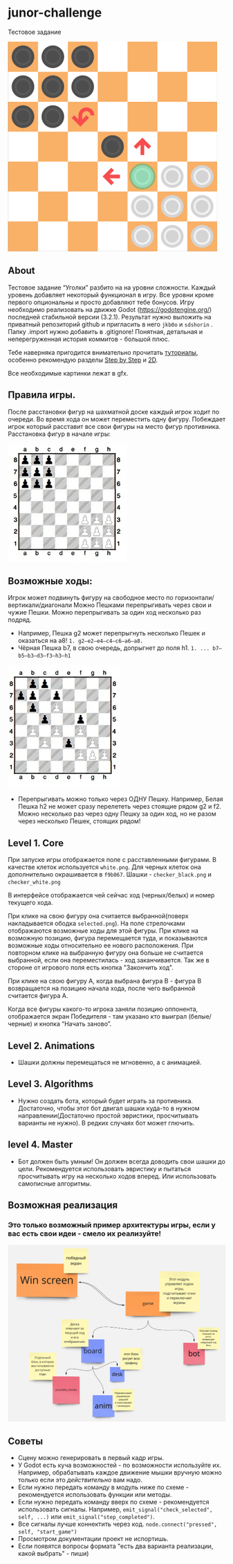 # junor-challenge
Тестовое задание

![Game result](task_png/game_result.png)

## About
Тестовое задание “Уголки” разбито на на уровни сложности. Каждый уровень добавляет некоторый функционал в игру. Все уровни кроме первого опциональны и просто добавляют тебе бонусов. 
Игру необходимо реализовать на движке Godot (https://godotengine.org/) последней стабильной версии (3.2.1).
Результат нужно выложить на приватный репозиторий github и пригласить в него `jkb0o` и `sdshorin` . Папку .import нужно добавить в .gitignore! Понятная, детальная и неперегруженная история коммитов - большой плюс.

Тебе наверняка пригодится внимательно прочитать [туториалы](http://docs.godotengine.org/en/stable/), особенно рекомендую разделы [Step by Step](http://docs.godotengine.org/en/stable/getting_started/step_by_step/index.html) и [2D](http://docs.godotengine.org/en/stable/tutorials/2d/index.html).

Все необходимые картинки лежат в gfx.

## Правила игры.
После расстановки фигур на шахматной доске каждый игрок ходит по очереди. Во время хода он может переместить одну фигуру. Побеждает игрок который расставит все свои фигуры на место фигур противника. 
Расстановка фигур в начале игры:

![example_1](task_png/example_1.jpg)


## Возможные ходы:
Игрок может подвинуть фигуру на свободное место по горизонтали/вертикали/диагонали
Можно Пешками перепрыгивать через свои и чужие Пешки. Можно перепрыгивать за один ход несколько раз подряд.
- Например, Пешка g2 может перепрыгнуть несколько Пешек и оказаться на а8!
			`1. g2–e2–е4–с4–с6–а6–а8.`
- Чёрная Пешка b7, в свою очередь, допрыгнет до поля h1.
			`1. ... b7–b5–b3–d3–f3–h3–h1`

![example_2](task_png/example_2.jpg)

- Перепрыгивать можно только через ОДНУ Пешку. Например, Белая Пешка h2 не может сразу перелететь через cтоящие рядом g2 и f2. Можно несколько раз через одну Пешку за один ход, но не разом через несколько Пешек, стоящих рядом!


## Level 1. Core

При запуске игры отображается поле с расставленными фигурами.
В качестве клеток используется `white.png`. Для черных клеток она дополнительно окрашивается в `f9b067`.
Шашки - `checker_black.png` и `checker_white.png`

В интерфейсе отображается чей сейчас ход (черных/белых) и номер текущего хода.

При клике на свою фигуру она считается выбранной(поверх накладывается ободка `selected.png`). На поле стрелочками отображаются возможные ходы для этой фигуры. При клике на возможную позицию, фигура перемещается туда, и показываются возможные ходы относительно ее нового расположения. При повторном клике на выбранную фигуру она больше не считается выбранной, если она переместилась - ход заканчивается. Так же в стороне от игрового поля есть кнопка "Закончить ход".

При клике на свою фигуру A, когда выбрана фигура B - фигура B возвращается на позицию начала хода, после чего выбранной считается фигура A.

Когда все фигуры какого-то игрока заняли позицию оппонента, отображается экран Победителя - там указано кто выиграл (белые/черные) и кнопка “Начать заново”.


## Level 2. Animations
- Шашки должны перемещаться не мгновенно, а с анимацией.

## Level 3. Algorithms
- Нужно создать бота, который будет играть за противника. Достаточно, чтобы этот бот двигал шашки куда-то в нужном направлении(Достаточно простой эвристики, просчитывать варианты не нужно). В редких случаях бот может глючить.

## level 4. Master
- Бот должен быть умным! Он должен всегда доводить свои шашки до цели. Рекомендуется использовать эвристику и пытаться просчитывать игру на несколько ходов вперед. Или использовать самописные алгоритмы.




## Возможная реализация
### Это только возможный пример архитектуры игры, если у вас есть свои идеи - смело их реализуйте!

![diagram](task_png/diagram.png)


## Советы
- Сцену можно генерировать в первый кадр игры.
- У Godot есть куча возможностей - по возможности используйте их. Например, обрабатывать каждое движение мышки вручную можно только если это _действительно_ вам надо.
- Если нужно передать команду в модуль ниже по схеме - рекомендуется использовать функции или методы.
- Если нужно передать команду вверх по схеме - рекомендуется использовать сигналы. Например, `emit_signal("check_selected", self, ...)` или `emit_signal("step_completed")`.
- Все сигналы лучше коннектить через код. `node.connect("pressed", self, "start_game")`
- Просмотром документации проект не испортишь.
- Если появятся вопросы формата "есть два варианта реализации, какой выбрать" - пиши)

